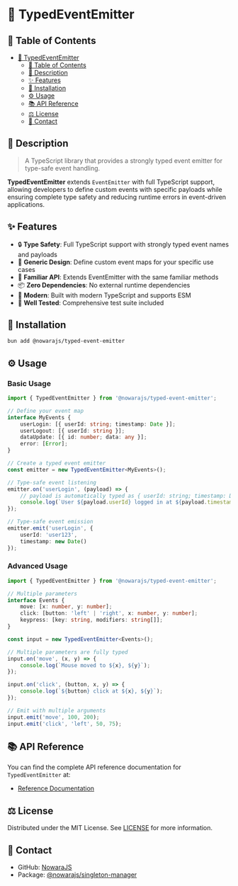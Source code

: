 # 🎯 TypedEventEmitter

## 📌 Table of Contents

- [🎯 TypedEventEmitter](#-typedeventemitter)
	- [📌 Table of Contents](#-table-of-contents)
	- [📝 Description](#-description)
	- [✨ Features](#-features)
	- [🔧 Installation](#-installation)
	- [⚙️ Usage](#-usage)
	- [📚 API Reference](#-api-reference)
	- [⚖️ License](#-license)
	- [📧 Contact](#-contact)

## 📝 Description

> A TypeScript library that provides a strongly typed event emitter for type-safe event handling.

**TypedEventEmitter** extends `EventEmitter` with full TypeScript support, allowing developers to define custom events with specific payloads while ensuring complete type safety and reducing runtime errors in event-driven applications.

## ✨ Features

- 🔒 **Type Safety**: Full TypeScript support with strongly typed event names and payloads
- 🧩 **Generic Design**: Define custom event maps for your specific use cases
- 🔄 **Familiar API**: Extends EventEmitter with the same familiar methods
- 📦 **Zero Dependencies**: No external runtime dependencies
- 🚀 **Modern**: Built with modern TypeScript and supports ESM
- 🧪 **Well Tested**: Comprehensive test suite included

## 🔧 Installation

```bash
bun add @nowarajs/typed-event-emitter
```

## ⚙️ Usage

### Basic Usage

```typescript
import { TypedEventEmitter } from '@nowarajs/typed-event-emitter';

// Define your event map
interface MyEvents {
	userLogin: [{ userId: string; timestamp: Date }];
	userLogout: [{ userId: string }];
	dataUpdate: [{ id: number; data: any }];
	error: [Error];
}

// Create a typed event emitter
const emitter = new TypedEventEmitter<MyEvents>();

// Type-safe event listening
emitter.on('userLogin', (payload) => {
	// payload is automatically typed as { userId: string; timestamp: Date }
	console.log(`User ${payload.userId} logged in at ${payload.timestamp}`);
});

// Type-safe event emission
emitter.emit('userLogin', { 
	userId: 'user123', 
	timestamp: new Date() 
});
```

### Advanced Usage

```typescript
import { TypedEventEmitter } from '@nowarajs/typed-event-emitter';

// Multiple parameters
interface Events {
	move: [x: number, y: number];
	click: [button: 'left' | 'right', x: number, y: number];
	keypress: [key: string, modifiers: string[]];
}

const input = new TypedEventEmitter<Events>();

// Multiple parameters are fully typed
input.on('move', (x, y) => {
	console.log(`Mouse moved to ${x}, ${y}`);
});

input.on('click', (button, x, y) => {
	console.log(`${button} click at ${x}, ${y}`);
});

// Emit with multiple arguments
input.emit('move', 100, 200);
input.emit('click', 'left', 50, 75);
```

## 📚 API Reference

You can find the complete API reference documentation for `TypedEventEmitter` at:

- [Reference Documentation](https://nowarajs.github.io/typed-event-emitter/)

## ⚖️ License

Distributed under the MIT License. See [LICENSE](./LICENSE) for more information.

## 📧 Contact

- GitHub: [NowaraJS](https://github.com/NowaraJS)
- Package: [@nowarajs/singleton-manager](https://www.npmjs.com/package/@nowarajs/typed-event-emitter)


